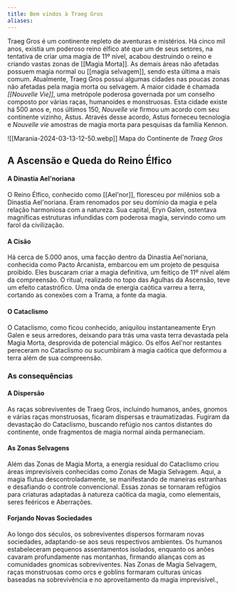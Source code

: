 ```yaml
---
title: Bem vindos à Traeg Gros
aliases:
---
```

 Traeg Gros é um continente repleto de aventuras e mistérios. Há cinco mil anos, existia um poderoso reino élfico até que um de seus setores, na tentativa de criar uma magia de 11º nível, acabou destruindo o reino e criando vastas zonas de [[Magia Morta]]. As demais áreas não afetadas possuem magia normal ou [[magia selvagem]], sendo esta última a mais comum. Atualmente, Traeg Gros possui algumas cidades nas poucas zonas não afetadas pela magia morta ou selvagem. A maior cidade é chamada *[[Nouvelle Vie]]*, uma metrópole poderosa governada por um conselho composto por várias raças, humanoides e monstruosas. Esta cidade existe há 500 anos e, nos últimos 150, *Nouvelle vie* firmou um acordo com seu continente vizinho, Astus. Através desse acordo, Astus forneceu tecnologia e *Nouvelle vie* amostras de magia morta para pesquisas da família Kennon.

![[Marania-2024-03-13-12-50.webp]]
Mapa do Continente de *Traeg Gros*
## A Ascensão e Queda do Reino Élfico

#### A Dinastia Ael'noriana
O Reino Élfico, conhecido como [[Ael'nor]], floresceu por milênios sob a Dinastia Ael'noriana. Eram renomados por seu domínio da magia e pela relação harmoniosa com a natureza. Sua capital, Eryn Galen, ostentava magníficas estruturas infundidas com poderosa magia, servindo como um farol da civilização.

#### A Cisão 
Há cerca de 5.000 anos, uma facção dentro da Dinastia Ael'noriana, conhecida como Pacto Arcanista, embarcou em um projeto de pesquisa proibido. Eles buscaram criar a magia definitiva, um feitiço de 11º nível além da compreensão. O ritual, realizado no topo das Agulhas da Ascensão, teve um efeito catastrófico. Uma onda de energia caótica varreu a terra, cortando as conexões com a Trama, a fonte da magia.

#### O Cataclismo 
O Cataclismo, como ficou conhecido, aniquilou instantaneamente Eryn Galen e seus arredores, deixando para trás uma vasta terra devastada pela Magia Morta, desprovida de potencial mágico. Os elfos Ael'nor restantes pereceram no Cataclismo ou sucumbiram à magia caótica que deformou a terra além de sua compreensão.

### As consequências

#### A Dispersão
As raças sobreviventes de Traeg Gros, incluindo humanos, anões, gnomos e várias raças monstruosas, ficaram dispersas e traumatizadas. Fugiram da devastação do Cataclismo, buscando refúgio nos cantos distantes do continente, onde fragmentos de magia normal ainda permaneciam.

#### As Zonas Selvagens 
Além das Zonas de Magia Morta, a energia residual do Cataclismo criou áreas imprevisíveis conhecidas como Zonas de Magia Selvagem. Aqui, a magia flutua descontroladamente, se manifestando de maneiras estranhas e desafiando o controle convencional. Essas zonas se tornaram refúgios para criaturas adaptadas à natureza caótica da magia, como elementais, seres feéricos e Aberrações.

#### Forjando Novas Sociedades 
Ao longo dos séculos, os sobreviventes dispersos formaram novas sociedades, adaptando-se aos seus respectivos ambientes. Os humanos estabeleceram pequenos assentamentos isolados, enquanto os anões cavaram profundamente nas montanhas, firmando alianças com as comunidades gnomicas sobreviventes. Nas Zonas de Magia Selvagem, raças monstruosas como orcs e goblins formaram culturas únicas baseadas na sobrevivência e no aproveitamento da magia imprevisível.,